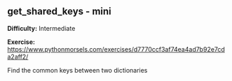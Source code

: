 ## get_shared_keys - mini

**Difficulty:** Intermediate

**Exercise:** https://www.pythonmorsels.com/exercises/d7770ccf3af74ea4ad7b92e7cda2aff2/

Find the common keys between two dictionaries
    